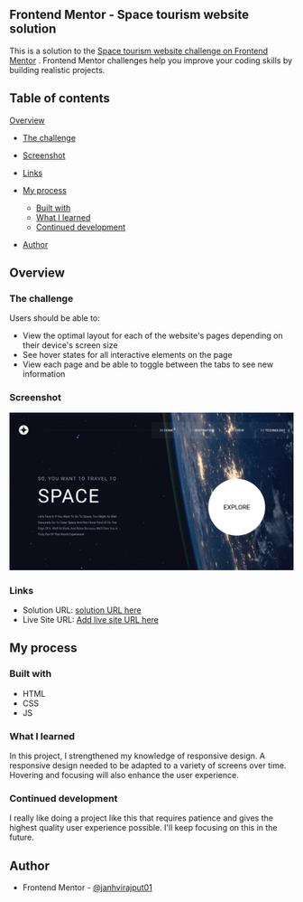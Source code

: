
## Frontend Mentor - Space tourism website solution

This is a solution to the [Space tourism website challenge on Frontend Mentor](https://www.frontendmentor.io/challenges/space-tourism-multipage-website-gRWj1URZ3)
 . Frontend Mentor challenges help you improve your coding skills by building realistic projects.

 
## Table of contents
 [Overview](#overview)
  - [The challenge](#the-challenge)
  - [Screenshot](#screenshot)
  - [Links](#links)
- [My process](#my-process)
  - [Built with](#built-with)
  - [What I learned](#what-i-learned)
  - [Continued development](#continued-development)

- [Author](#author)


## Overview
### The challenge
Users should be able to:

- View the optimal layout for each of the website's pages depending on their device's screen size
- See hover states for all interactive elements on the page
- View each page and be able to toggle between the tabs to see new information

### Screenshot
![Home Page](https://github.com/janhvirajput01/SpaceTourism/blob/main/assets/Sc.png?raw=true)

### Links

- Solution URL: [solution URL here](https://github.com/janhvirajput01/SpaceTourism.git)
- Live Site URL: [Add live site URL here](https://janhvirajput01.github.io/SpaceTourism/)


## My process

### Built with
 - HTML
 - CSS
 - JS

 ### What I learned
In this project, I strengthened my knowledge of responsive design. A responsive design needed to be adapted to a variety of screens over time. Hovering and focusing will also enhance the user experience.

### Continued development
I really like doing a project like this that requires patience and gives the highest quality user experience possible. I'll keep focusing on this in the future.

## Author
- Frontend Mentor - [@janhvirajput01](https://www.frontendmentor.io/profile/janhvirajput01)
